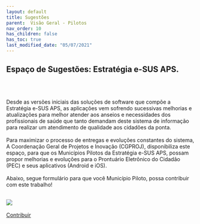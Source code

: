```yaml
---
layout: default
title: Sugestões
parent:  Visão Geral - Pilotos
nav_order: 10
has_children: false
has_toc: true
last_modified_date: "05/07/2021"
---
```

<h2>Espaço de Sugestões: Estratégia e-SUS APS.</h2>
<br>
<br>
<p>Desde as versões iniciais das soluções de software que compõe a Estratégia e-SUS APS, as aplicações vem sofrendo sucessivas melhorias e atualizações para melhor atender aos anseios e necessidades dos profissionais de saúde que tanto demandam deste sistema de informação para realizar um atendimento de qualidade aos cidadões da ponta.
<br>
<br>
Para maximizar o processo de entregas e evoluções constantes do sistema, A Coordenação Geral de Projetos e Inovação (CGPROJ), disponibiliza este espaço, para que os Municípios Pilotos da Estratégia e-SUS APS, possam propor melhorias e evoluções para o Prontuário Eletrônico do Cidadão (PEC) e seus aplicativos (Android e iOS).
<br>
<br>
Abaixo, segue formulário para que você Município Piloto, possa contribuir com este trabalho!</p>
<br>
<img src="https://raw.githubusercontent.com/CGIAP-SAPS/Pilotos/main/docs/Visao%20Geral%20-%20Pilotos/media/08.PNG">
<br>
<br>
<a href="https://forms.gle/E3kiuiWp9nc3TpTn7" target="_blank" class="btn btn-primary btn-lg active" role="button" aria-pressed="true">Contribuir</a>
